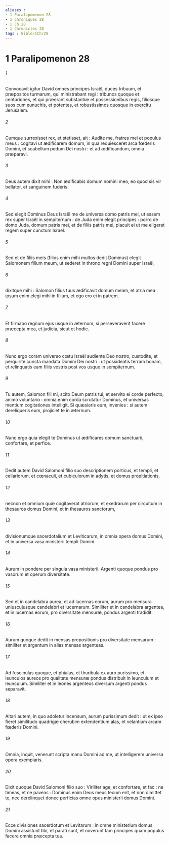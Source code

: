 ```yaml
---
aliases : 
- 1 Paralipomenon 28
- 1 Chroniques 28
- 1 Ch 28
- 1 Chronicles 28
tags : Bible/1Ch/28
---
```


# 1 Paralipomenon 28

###### 1
Convocavit igitur David omnes principes Israël, duces tribuum, et præpositos turmarum, qui ministrabant regi : tribunos quoque et centuriones, et qui præerant substantiæ et possessionibus regis, filiosque suos cum eunuchis, et potentes, et robustissimos quosque in exercitu Jerusalem.
###### 2
Cumque surrexisset rex, et stetisset, ait : Audite me, fratres mei et populus meus : cogitavi ut ædificarem domum, in qua requiesceret arca fœderis Domini, et scabellum pedum Dei nostri : et ad ædificandum, omnia præparavi.
###### 3
Deus autem dixit mihi : Non ædificabis domum nomini meo, eo quod sis vir bellator, et sanguinem fuderis.
###### 4
Sed elegit Dominus Deus Israël me de universa domo patris mei, ut essem rex super Israël in sempiternum : de Juda enim elegit principes : porro de domo Juda, domum patris mei, et de filiis patris mei, placuit ei ut me eligeret regem super cunctum Israël.
###### 5
Sed et de filiis meis (filios enim mihi multos dedit Dominus) elegit Salomonem filium meum, ut sederet in throno regni Domini super Israël,
###### 6
dixitque mihi : Salomon filius tuus ædificavit domum meam, et atria mea : ipsum enim elegi mihi in filium, et ego ero ei in patrem.
###### 7
Et firmabo regnum ejus usque in æternum, si perseveraverit facere præcepta mea, et judicia, sicut et hodie.
###### 8
Nunc ergo coram universo cœtu Israël audiente Deo nostro, custodite, et perquirite cuncta mandata Domini Dei nostri : ut possideatis terram bonam, et relinquatis eam filiis vestris post vos usque in sempiternum.
###### 9
Tu autem, Salomon fili mi, scito Deum patris tui, et servito ei corde perfecto, animo voluntario : omnia enim corda scrutatur Dominus, et universas mentium cogitationes intelligit. Si quæsieris eum, invenies : si autem dereliqueris eum, projiciet te in æternum.
###### 10
Nunc ergo quia elegit te Dominus ut ædificares domum sanctuarii, confortare, et perfice.
###### 11
Dedit autem David Salomoni filio suo descriptionem porticus, et templi, et cellariorum, et cœnaculi, et cubiculorum in adytis, et domus propitiationis,
###### 12
necnon et omnium quæ cogitaverat atriorum, et exedrarum per circuitum in thesauros domus Domini, et in thesauros sanctorum,
###### 13
divisionumque sacerdotalium et Leviticarum, in omnia opera domus Domini, et in universa vasa ministerii templi Domini.
###### 14
Aurum in pondere per singula vasa ministerii. Argenti quoque pondus pro vasorum et operum diversitate.
###### 15
Sed et in candelabra aurea, et ad lucernas eorum, aurum pro mensura uniuscujusque candelabri et lucernarum. Similiter et in candelabra argentea, et in lucernas eorum, pro diversitate mensuræ, pondus argenti tradidit.
###### 16
Aurum quoque dedit in mensas propositionis pro diversitate mensarum : similiter et argentum in alias mensas argenteas.
###### 17
Ad fuscinulas quoque, et phialas, et thuribula ex auro purissimo, et leunculos aureos pro qualitate mensuræ pondus distribuit in leunculum et leunculum. Similiter et in leones argenteos diversum argenti pondus separavit.
###### 18
Altari autem, in quo adoletur incensum, aurum purissimum dedit : ut ex ipso fieret similitudo quadrigæ cherubim extendentium alas, et velantium arcam fœderis Domini.
###### 19
Omnia, inquit, venerunt scripta manu Domini ad me, ut intelligerem universa opera exemplaris.
###### 20
Dixit quoque David Salomoni filio suo : Viriliter age, et confortare, et fac : ne timeas, et ne paveas : Dominus enim Deus meus tecum erit, et non dimittet te, nec derelinquet donec perficias omne opus ministerii domus Domini.
###### 21
Ecce divisiones sacerdotum et Levitarum : in omne ministerium domus Domini assistunt tibi, et parati sunt, et noverunt tam principes quam populus facere omnia præcepta tua.
